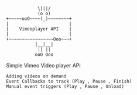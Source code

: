            	    \|||/
	            (o o)
	+~~~~~ooO~~~~(_)~~~~~~~~+
	|                     	|
	|    Vimeoplayer API 	|
	|   					|
	+~~~~~~~~~~~~~~~~~Ooo~~~+
	           |__|__|
	            || ||
	           ooO Ooo
Simple Vimeo Video player API

	Adding videos on demand
	Event Callbacks to track (Play , Pause , Finish)
	Manual event triggers (Play , Pause , Unload)
